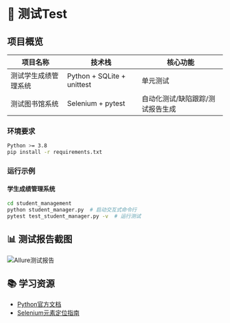 # 🚀 测试Test

## 项目概览
| 项目名称          | 技术栈                  | 核心功能                          |
|-------------------|-------------------------|----------------------------------|
| 测试学生成绩管理系统   | Python + SQLite + unittest | 单元测试        |
| 测试图书馆系统     | Selenium + pytest       | 自动化测试/缺陷跟踪/测试报告生成  |


### 环境要求
```bash
Python >= 3.8
pip install -r requirements.txt
```

### 运行示例
#### 学生成绩管理系统
```bash
cd student_management
python student_manager.py  # 启动交互式命令行
pytest test_student_manager.py -v  # 运行测试
```

## 📊 测试报告截图
![Allure测试报告]()

## 📚 学习资源
- [Python官方文档](https://docs.python.org/3/)
- [Selenium元素定位指南](https://selenium-python.readthedocs.io/locating-elements.html)

